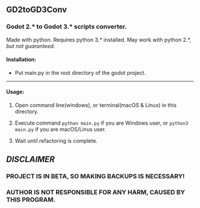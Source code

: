 ## GD2toGD3Conv

### Godot 2.\* to Godot 3.\* scripts converter.

Made with python. Requires python 3.\* installed. May work with python 2.\*, *but not guaranteed.*


#### Installation:
- Put main.py in the root directory of the godot project.

---

#### Usage:
1. Open command line(windows), or terminal(macOS & Linux) in this directory.

2. Execute command `python main.py` if you are Windows user, or `python3 main.py` if you are macOS/Linus user.

3. Wait until refactoring is complete.

## ***DISCLAIMER***

### **PROJECT IS IN BETA, SO MAKING BACKUPS IS NECESSARY!**
### **AUTHOR IS NOT RESPONSIBLE FOR ANY HARM, CAUSED BY THIS PROGRAM.**
